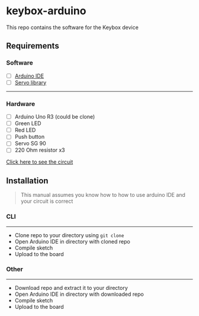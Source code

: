 # keybox-arduino
This repo contains the software for the Keybox device 
## Requirements
### Software
- [ ] [Arduino IDE](https://support.arduino.cc/hc/en-us/articles/360019833020-Download-and-install-Arduino-IDE)
- [ ] [Servo library](https://www.arduino.cc/reference/en/libraries/servo/)
---
### Hardware
- [ ] Arduino Uno R3 (could be clone)
- [ ] Green LED
- [ ] Red LED
- [ ] Push button
- [ ] Servo SG 90
- [ ] 220 Ohm resistor x3

[Click here to see the circuit](https://imgur.com/a/XT39uWD)

## Installation
> This manual assumes you know how to how to use arduino IDE and your circuit is correct
### CLI
---
- Clone repo to your directory using ` git clone `
- Open Arduino IDE in directory with cloned repo
- Compile sketch
- Upload to the board

### Other
---
- Download repo and extract it to your directory
- Open Arduino IDE in directory with downloaded repo
- Compile sketch
- Upload to the board
